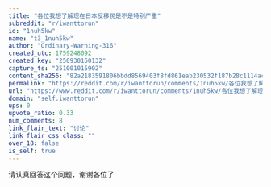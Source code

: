 ```yaml
---
title: "各位我想了解现在日本反移民是不是特别严重"
subreddit: "r/iwanttorun"
id: "1nuh5kw"
name: "t3_1nuh5kw"
author: "Ordinary-Warning-316"
created_utc: 1759248092
created_key: "250930160132"
capture_ts: "251001015902"
content_sha256: "82a2183591806bbdd8569403f8fd861eab230532f187b28c1114ac70a56ba4d9"
permalink: "https://reddit.com/r/iwanttorun/comments/1nuh5kw/各位我想了解现在日本反移民是不是特别严重/"
url: "https://www.reddit.com/r/iwanttorun/comments/1nuh5kw/各位我想了解现在日本反移民是不是特别严重/"
domain: "self.iwanttorun"
ups: 0
upvote_ratio: 0.33
num_comments: 8
link_flair_text: "讨论"
link_flair_css_class: ""
over_18: false
is_self: true
---
```


请认真回答这个问题，谢谢各位了
